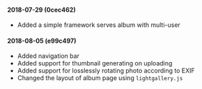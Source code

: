 #### 2018-07-29 (0cec462)

* Added a simple framework serves album with multi-user

#### 2018-08-05 (e99c497)

* Added navigation bar
* Added support for thumbnail generating on uploading
* Added support for losslessly rotating photo according to EXIF
* Changed the layout of album page using `lightgallery.js`
